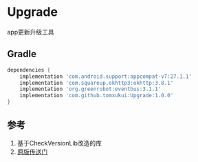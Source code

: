 # Upgrade
app更新升级工具

## Gradle
 ```groovy
 dependencies {
     implementation 'com.android.support:appcompat-v7:27.1.1'
     implementation 'com.squareup.okhttp3:okhttp:3.8.1'
     implementation 'org.greenrobot:eventbus:3.1.1'
     implementation 'com.github.tomxukui:Upgrade:1.0.0'
 }
 ```

 ## 参考
 1. 基于CheckVersionLib改造的库
 2. [原版传送门](https://github.com/AlexLiuSheng/CheckVersionLib)